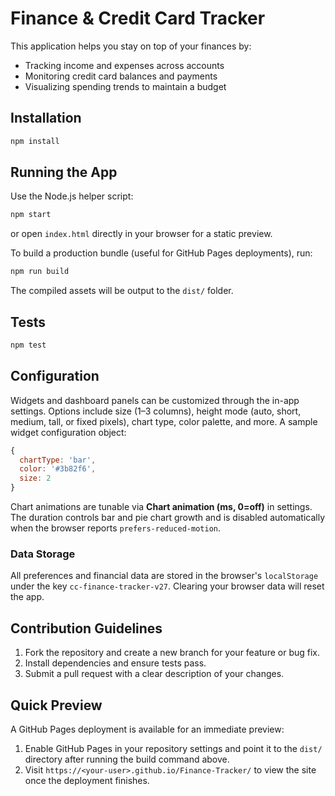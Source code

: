 # Finance & Credit Card Tracker

This application helps you stay on top of your finances by:

- Tracking income and expenses across accounts
- Monitoring credit card balances and payments
- Visualizing spending trends to maintain a budget

## Installation

```bash
npm install
```

## Running the App

Use the Node.js helper script:

```bash
npm start
```

or open `index.html` directly in your browser for a static preview.

To build a production bundle (useful for GitHub Pages deployments), run:

```bash
npm run build
```

The compiled assets will be output to the `dist/` folder.

## Tests

```bash
npm test
```

## Configuration

Widgets and dashboard panels can be customized through the in-app settings.
Options include size (1–3 columns), height mode (auto, short, medium, tall, or fixed pixels),
chart type, color palette, and more. A sample widget configuration object:

```javascript
{
  chartType: 'bar',
  color: '#3b82f6',
  size: 2
}
```

Chart animations are tunable via **Chart animation (ms, 0=off)** in settings. The duration controls bar and pie chart growth and is disabled automatically when the browser reports `prefers-reduced-motion`.

### Data Storage

All preferences and financial data are stored in the browser's `localStorage`
under the key `cc-finance-tracker-v27`. Clearing your browser data will reset the app.

## Contribution Guidelines

1. Fork the repository and create a new branch for your feature or bug fix.
2. Install dependencies and ensure tests pass.
3. Submit a pull request with a clear description of your changes.

## Quick Preview

A GitHub Pages deployment is available for an immediate preview:

1. Enable GitHub Pages in your repository settings and point it to the `dist/` directory after running the build command above.
2. Visit `https://<your-user>.github.io/Finance-Tracker/` to view the site once the deployment finishes.
